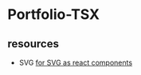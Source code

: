 # Portfolio-TSX

## resources 
- SVG
  [for SVG as react components](https://stackoverflow.com/questions/70309561/unable-to-import-svg-with-vite-as-reactcomponent)


